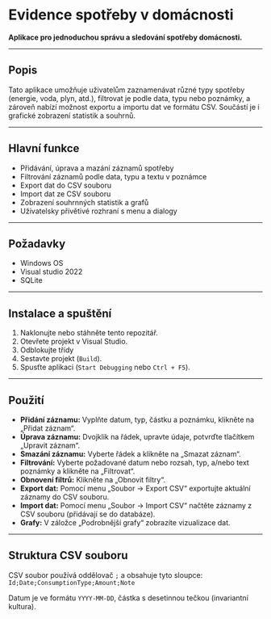 # Evidence spotřeby v domácnosti

**Aplikace pro jednoduchou správu a sledování spotřeby domácnosti.**

---

## Popis

Tato aplikace umožňuje uživatelům zaznamenávat různé typy spotřeby (energie, voda, plyn, atd.), filtrovat je podle data, typu nebo poznámky, a zároveň nabízí možnost exportu a importu dat ve formátu CSV. Součástí je i grafické zobrazení statistik a souhrnů.

---

## Hlavní funkce

- Přidávání, úprava a mazání záznamů spotřeby  
- Filtrování záznamů podle data, typu a textu v poznámce  
- Export dat do CSV souboru  
- Import dat ze CSV souboru  
- Zobrazení souhrnných statistik a grafů  
- Uživatelsky přívětivé rozhraní s menu a dialogy

---

## Požadavky

- Windows OS
- Visual studio 2022
- SQLite

---

## Instalace a spuštění

1. Naklonujte nebo stáhněte tento repozitář.  
2. Otevřete projekt v Visual Studio.
4. Odblokujte třídy
4. Sestavte projekt (`Build`).  
5. Spusťte aplikaci (`Start Debugging` nebo `Ctrl + F5`).  

---

## Použití

- **Přidání záznamu:** Vyplňte datum, typ, částku a poznámku, klikněte na „Přidat záznam“.  
- **Úprava záznamu:** Dvojklik na řádek, upravte údaje, potvrďte tlačítkem „Upravit záznam“.  
- **Smazání záznamu:** Vyberte řádek a klikněte na „Smazat záznam“.  
- **Filtrování:** Vyberte požadované datum nebo rozsah, typ, a/nebo text poznámky a klikněte na „Filtrovat“.  
- **Obnovení filtrů:** Klikněte na „Obnovit filtry“.  
- **Export dat:** Pomocí menu „Soubor → Export CSV“ exportujte aktuální záznamy do CSV souboru.  
- **Import dat:** Pomocí menu „Soubor → Import CSV“ načtěte záznamy z CSV souboru (přidávají se do databáze).  
- **Grafy:** V záložce „Podrobnější grafy“ zobrazíte vizualizace dat.

---

## Struktura CSV souboru

CSV soubor používá oddělovač `;` a obsahuje tyto sloupce:  
`Id;Date;ConsumptionType;Amount;Note`  

Datum je ve formátu `YYYY-MM-DD`, částka s desetinnou tečkou (invariantní kultura).

